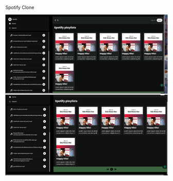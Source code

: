 
Spotify Clone 

![image alt](https://github.com/Rinesh44/spotify_clone/blob/main/Screenshot%202025-04-07%20at%2010.42.23.png?raw=true)
![image alt](https://github.com/Rinesh44/spotify_clone/blob/main/Screenshot%202025-04-07%20at%2010.46.45.png?raw=true)
